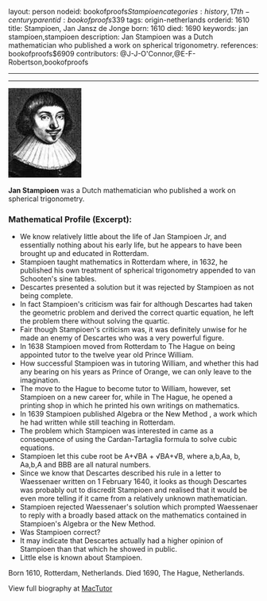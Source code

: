 layout: person
nodeid: bookofproofs$Stampioen
categories: history,17th-century
parentid: bookofproofs$339
tags: origin-netherlands
orderid: 1610
title: Stampioen, Jan Jansz de Jonge
born: 1610
died: 1690
keywords: jan stampioen,stampioen
description: Jan Stampioen was a Dutch mathematician who published a work on spherical trigonometry.
references: bookofproofs$6909
contributors: @J-J-O'Connor,@E-F-Robertson,bookofproofs

---



---

![Stampioen.jpg](https://github.com/bookofproofs/bookofproofs.github.io/blob/main/_sources/_assets/images/portraits/Stampioen.jpg?raw=true)

**Jan Stampioen** was a Dutch mathematician who published a work on spherical trigonometry.

### Mathematical Profile (Excerpt):
* We know relatively little about the life of Jan Stampioen Jr, and essentially nothing about his early life, but he appears to have been brought up and educated in Rotterdam.
* Stampioen taught mathematics in Rotterdam where, in 1632, he published his own treatment of spherical trigonometry appended to van Schooten's sine tables.
* Descartes presented a solution but it was rejected by Stampioen as not being complete.
* In fact Stampioen's criticism was fair for although Descartes had taken the geometric problem and derived the correct quartic equation, he left the problem there without solving the quartic.
* Fair though Stampioen's criticism was, it was definitely unwise for he made an enemy of Descartes who was a very powerful figure.
* In 1638 Stampioen moved from Rotterdam to The Hague on being appointed tutor to the twelve year old Prince William.
* How successful Stampioen was in tutoring William, and whether this had any bearing on his years as Prince of Orange, we can only leave to the imagination.
* The move to the Hague to become tutor to William, however, set Stampioen on a new career for, while in The Hague, he opened a printing shop in which he printed his own writings on mathematics.
* In 1639 Stampioen published Algebra or the New Method , a work which he had written while still teaching in Rotterdam.
* The problem which Stampioen was interested in came as a consequence of using the Cardan-Tartaglia formula to solve cubic equations.
* Stampioen let this cube root be A+√BA + √BA+√B, where a,b,Aa, b, Aa,b,A and BBB are all natural numbers.
* Since we know that Descartes described his rule in a letter to Waessenaer written on 1 February 1640, it looks as though Descartes was probably out to discredit Stampioen and realised that it would be even more telling if it came from a relatively unknown mathematician.
* Stampioen rejected Waessenaer's solution which prompted Waessenaer to reply with a broadly based attack on the mathematics contained in Stampioen's Algebra or the New Method.
* Was Stampioen correct?
* It may indicate that Descartes actually had a higher opinion of Stampioen than that which he showed in public.
* Little else is known about Stampioen.

Born 1610, Rotterdam, Netherlands. Died 1690, The Hague, Netherlands.

View full biography at [MacTutor](https://mathshistory.st-andrews.ac.uk/Biographies/Stampioen/)
